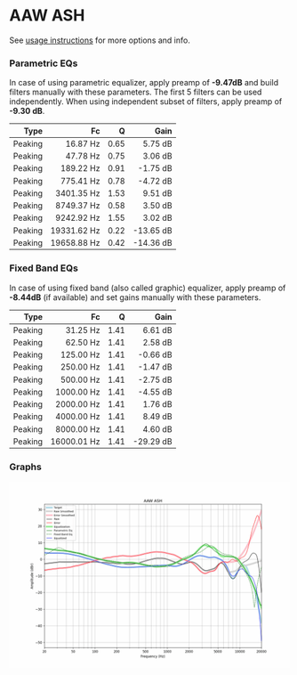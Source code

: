 # AAW ASH
See [usage instructions](https://github.com/jaakkopasanen/AutoEq#usage) for more options and info.

### Parametric EQs
In case of using parametric equalizer, apply preamp of **-9.47dB** and build filters manually
with these parameters. The first 5 filters can be used independently.
When using independent subset of filters, apply preamp of **-9.30 dB**.

| Type    | Fc          |    Q | Gain      |
|--------:|------------:|-----:|----------:|
| Peaking | 16.87 Hz    | 0.65 | 5.75 dB   |
| Peaking | 47.78 Hz    | 0.75 | 3.06 dB   |
| Peaking | 189.22 Hz   | 0.91 | -1.75 dB  |
| Peaking | 775.41 Hz   | 0.78 | -4.72 dB  |
| Peaking | 3401.35 Hz  | 1.53 | 9.51 dB   |
| Peaking | 8749.37 Hz  | 0.58 | 3.50 dB   |
| Peaking | 9242.92 Hz  | 1.55 | 3.02 dB   |
| Peaking | 19331.62 Hz | 0.22 | -13.65 dB |
| Peaking | 19658.88 Hz | 0.42 | -14.36 dB |

### Fixed Band EQs
In case of using fixed band (also called graphic) equalizer, apply preamp of **-8.44dB**
(if available) and set gains manually with these parameters.

| Type    | Fc          |    Q | Gain      |
|--------:|------------:|-----:|----------:|
| Peaking | 31.25 Hz    | 1.41 | 6.61 dB   |
| Peaking | 62.50 Hz    | 1.41 | 2.58 dB   |
| Peaking | 125.00 Hz   | 1.41 | -0.66 dB  |
| Peaking | 250.00 Hz   | 1.41 | -1.47 dB  |
| Peaking | 500.00 Hz   | 1.41 | -2.75 dB  |
| Peaking | 1000.00 Hz  | 1.41 | -4.55 dB  |
| Peaking | 2000.00 Hz  | 1.41 | 1.76 dB   |
| Peaking | 4000.00 Hz  | 1.41 | 8.49 dB   |
| Peaking | 8000.00 Hz  | 1.41 | 4.60 dB   |
| Peaking | 16000.01 Hz | 1.41 | -29.29 dB |

### Graphs
![](./AAW%20ASH.png)